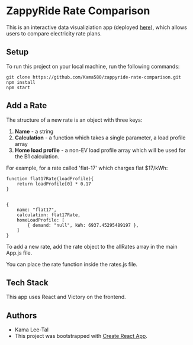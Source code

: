 # ZappyRide Rate Comparison

This is an interactive data visualiziation app (deployed [here](link)), which allows users to compare electricity rate plans.

## Setup

To run this project on your local machine, run the following commands:

```
git clone https://github.com/Kama580/zappyride-rate-comparison.git
npm install
npm start
```

## Add a Rate

The structure of a new rate is an object with three keys:

1. **Name** - a string
2. **Calculation** - a function which takes a single parameter, a load profile array
3. **Home load profile** - a non-EV load profile array which will be used for the B1 calculation.

For example, for a rate called 'flat-17' which charges flat $17/kWh:

```
function flat17Rate(loadProfile){
    return loadProfile[0] * 0.17
}


{
    name: "flat17",
	calculation: flat17Rate,
	homeLoadProfile: [
		{ demand: "null", kWh: 6937.45295489197 },
	]
}

```

To add a new rate, add the rate object to the allRates array in the main App.js file.

You can place the rate function inside the rates.js file.

## Tech Stack

This app uses React and Victory on the frontend.

## Authors

- Kama Lee-Tal
- This project was bootstrapped with [Create React App](https://github.com/facebook/create-react-app).

```

```
